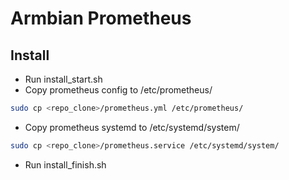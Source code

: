 # Armbian Prometheus

## Install

- Run install_start.sh
- Copy prometheus config to /etc/prometheus/ 

```sh
sudo cp <repo_clone>/prometheus.yml /etc/prometheus/
```

- Copy prometheus systemd to /etc/systemd/system/ 

```sh
sudo cp <repo_clone>/prometheus.service /etc/systemd/system/
```
- Run install_finish.sh
